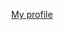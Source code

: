 <div align="center">

<!-- prettier-ignore -->
[My profile](https://github.com/jimmywarting)

</div>
